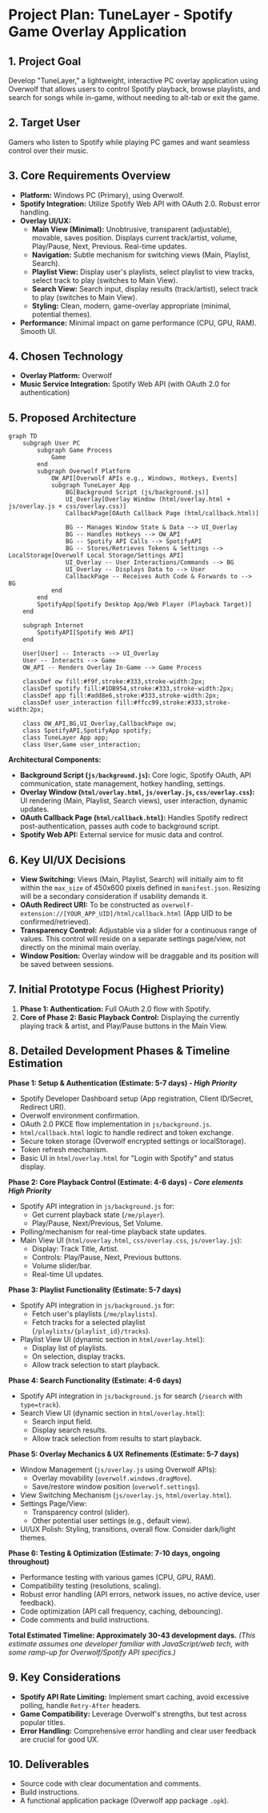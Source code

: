 # Project Plan: TuneLayer - Spotify Game Overlay Application

## 1. Project Goal
Develop "TuneLayer," a lightweight, interactive PC overlay application using Overwolf that allows users to control Spotify playback, browse playlists, and search for songs while in-game, without needing to alt-tab or exit the game.

## 2. Target User
Gamers who listen to Spotify while playing PC games and want seamless control over their music.

## 3. Core Requirements Overview
*   **Platform:** Windows PC (Primary), using Overwolf.
*   **Spotify Integration:** Utilize Spotify Web API with OAuth 2.0. Robust error handling.
*   **Overlay UI/UX:**
    *   **Main View (Minimal):** Unobtrusive, transparent (adjustable), movable, saves position. Displays current track/artist, volume, Play/Pause, Next, Previous. Real-time updates.
    *   **Navigation:** Subtle mechanism for switching views (Main, Playlist, Search).
    *   **Playlist View:** Display user's playlists, select playlist to view tracks, select track to play (switches to Main View).
    *   **Search View:** Search input, display results (track/artist), select track to play (switches to Main View).
    *   **Styling:** Clean, modern, game-overlay appropriate (minimal, potential themes).
*   **Performance:** Minimal impact on game performance (CPU, GPU, RAM). Smooth UI.

## 4. Chosen Technology
*   **Overlay Platform:** Overwolf
*   **Music Service Integration:** Spotify Web API (with OAuth 2.0 for authentication)

## 5. Proposed Architecture

```mermaid
graph TD
    subgraph User PC
        subgraph Game Process
            Game
        end
        subgraph Overwolf Platform
            OW_API[Overwolf APIs e.g., Windows, Hotkeys, Events]
            subgraph TuneLayer App
                BG[Background Script (js/background.js)]
                UI_Overlay[Overlay Window (html/overlay.html + js/overlay.js + css/overlay.css)]
                CallbackPage[OAuth Callback Page (html/callback.html)]

                BG -- Manages Window State & Data --> UI_Overlay
                BG -- Handles Hotkeys --> OW_API
                BG -- Spotify API Calls --> SpotifyAPI
                BG -- Stores/Retrieves Tokens & Settings --> LocalStorage[Overwolf Local Storage/Settings API]
                UI_Overlay -- User Interactions/Commands --> BG
                UI_Overlay -- Displays Data to --> User
                CallbackPage -- Receives Auth Code & Forwards to --> BG
            end
        end
        SpotifyApp[Spotify Desktop App/Web Player (Playback Target)]
    end

    subgraph Internet
        SpotifyAPI[Spotify Web API]
    end

    User[User] -- Interacts --> UI_Overlay
    User -- Interacts --> Game
    OW_API -- Renders Overlay In-Game --> Game Process

    classDef ow fill:#f9f,stroke:#333,stroke-width:2px;
    classDef spotify fill:#1DB954,stroke:#333,stroke-width:2px;
    classDef app fill:#add8e6,stroke:#333,stroke-width:2px;
    classDef user_interaction fill:#ffcc99,stroke:#333,stroke-width:2px;

    class OW_API,BG,UI_Overlay,CallbackPage ow;
    class SpotifyAPI,SpotifyApp spotify;
    class TuneLayer App app;
    class User,Game user_interaction;
```

**Architectural Components:**
*   **Background Script (`js/background.js`):** Core logic, Spotify OAuth, API communication, state management, hotkey handling, settings.
*   **Overlay Window (`html/overlay.html`, `js/overlay.js`, `css/overlay.css`):** UI rendering (Main, Playlist, Search views), user interaction, dynamic updates.
*   **OAuth Callback Page (`html/callback.html`):** Handles Spotify redirect post-authentication, passes auth code to background script.
*   **Spotify Web API:** External service for music data and control.

## 6. Key UI/UX Decisions
*   **View Switching:** Views (Main, Playlist, Search) will initially aim to fit within the `max_size` of 450x600 pixels defined in `manifest.json`. Resizing will be a secondary consideration if usability demands it.
*   **OAuth Redirect URI:** To be constructed as `overwolf-extension://[YOUR_APP_UID]/html/callback.html` (App UID to be confirmed/retrieved).
*   **Transparency Control:** Adjustable via a slider for a continuous range of values. This control will reside on a separate settings page/view, not directly on the minimal main overlay.
*   **Window Position:** Overlay window will be draggable and its position will be saved between sessions.

## 7. Initial Prototype Focus (Highest Priority)
1.  **Phase 1: Authentication:** Full OAuth 2.0 flow with Spotify.
2.  **Core of Phase 2: Basic Playback Control:** Displaying the currently playing track & artist, and Play/Pause buttons in the Main View.

## 8. Detailed Development Phases & Timeline Estimation

**Phase 1: Setup & Authentication (Estimate: 5-7 days) - *High Priority***
*   Spotify Developer Dashboard setup (App registration, Client ID/Secret, Redirect URI).
*   Overwolf environment confirmation.
*   OAuth 2.0 PKCE flow implementation in `js/background.js`.
*   `html/callback.html` logic to handle redirect and token exchange.
*   Secure token storage (Overwolf encrypted settings or localStorage).
*   Token refresh mechanism.
*   Basic UI in `html/overlay.html` for "Login with Spotify" and status display.

**Phase 2: Core Playback Control (Estimate: 4-6 days) - *Core elements High Priority***
*   Spotify API integration in `js/background.js` for:
    *   Get current playback state (`/me/player`).
    *   Play/Pause, Next/Previous, Set Volume.
*   Polling/mechanism for real-time playback state updates.
*   Main View UI (`html/overlay.html`, `css/overlay.css`, `js/overlay.js`):
    *   Display: Track Title, Artist.
    *   Controls: Play/Pause, Next, Previous buttons.
    *   Volume slider/bar.
    *   Real-time UI updates.

**Phase 3: Playlist Functionality (Estimate: 5-7 days)**
*   Spotify API integration in `js/background.js` for:
    *   Fetch user's playlists (`/me/playlists`).
    *   Fetch tracks for a selected playlist (`/playlists/{playlist_id}/tracks`).
*   Playlist View UI (dynamic section in `html/overlay.html`):
    *   Display list of playlists.
    *   On selection, display tracks.
    *   Allow track selection to start playback.

**Phase 4: Search Functionality (Estimate: 4-6 days)**
*   Spotify API integration in `js/background.js` for search (`/search` with `type=track`).
*   Search View UI (dynamic section in `html/overlay.html`):
    *   Search input field.
    *   Display search results.
    *   Allow track selection from results to start playback.

**Phase 5: Overlay Mechanics & UX Refinements (Estimate: 5-7 days)**
*   Window Management (`js/overlay.js` using Overwolf APIs):
    *   Overlay movability (`overwolf.windows.dragMove`).
    *   Save/restore window position (`overwolf.settings`).
*   View Switching Mechanism (`js/overlay.js`, `html/overlay.html`).
*   Settings Page/View:
    *   Transparency control (slider).
    *   Other potential user settings (e.g., default view).
*   UI/UX Polish: Styling, transitions, overall flow. Consider dark/light themes.

**Phase 6: Testing & Optimization (Estimate: 7-10 days, ongoing throughout)**
*   Performance testing with various games (CPU, GPU, RAM).
*   Compatibility testing (resolutions, scaling).
*   Robust error handling (API errors, network issues, no active device, user feedback).
*   Code optimization (API call frequency, caching, debouncing).
*   Code comments and build instructions.

**Total Estimated Timeline: Approximately 30-43 development days.**
*(This estimate assumes one developer familiar with JavaScript/web tech, with some ramp-up for Overwolf/Spotify API specifics.)*

## 9. Key Considerations
*   **Spotify API Rate Limiting:** Implement smart caching, avoid excessive polling, handle `Retry-After` headers.
*   **Game Compatibility:** Leverage Overwolf's strengths, but test across popular titles.
*   **Error Handling:** Comprehensive error handling and clear user feedback are crucial for good UX.

## 10. Deliverables
*   Source code with clear documentation and comments.
*   Build instructions.
*   A functional application package (Overwolf app package `.opk`).